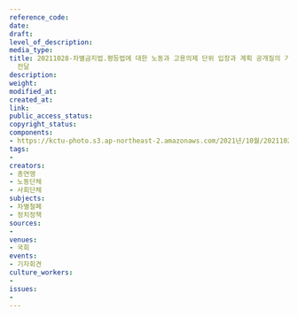 ```yaml
---
reference_code: 
date: 
draft: 
level_of_description: 
media_type: 
title: 20211028-차별금지법.평등법에 대한 노동과 고용의제 단위 입장과 계획 공개질의 기자회견, 더불어민주당과 국민의힘에 직접 공개질의서
  전달
description: 
weight: 
modified_at: 
created_at: 
link: 
public_access_status: 
copyright_status: 
components:
- https://kctu-photo.s3.ap-northeast-2.amazonaws.com/2021년/10월/20211028-차별금지법.평등법에+대한+노동과+고용의제+단위+입장과+계획+공개질의+기자회견,+더불어민주당과+국민의힘에+직접+공개질의서+전달/404386_63366_437.jpg
tags:
- 
creators:
- 총연맹
- 노동단체
- 사회단체
subjects:
- 차별철폐
- 정치정책
sources:
- 
venues:
- 국회
events:
- 기자회견
culture_workers:
- 
issues:
- 
---
```

